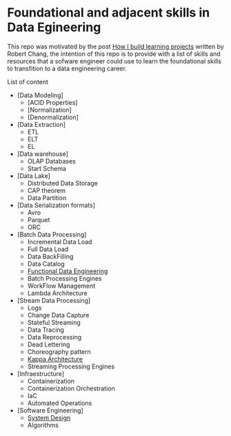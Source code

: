 # Foundational and adjacent skills in Data Egineering

This repo was motivated by the post [How I build learning projects](https://medium.com/@rchang/how-i-build-learning-projects-part-i-54dbaad68961) written by Robert Chang, the intention of this repo is to provide with a list of skills and resources that a sofware engineer could use to learn the foundational skills to transfition to a data engineering career. 

List of content
* [Data Modeling]
  * [ACID Properties]
  * [Normalization]
  * [Denormalization]
* [Data Extraction]
  * ETL
  * ELT
  * EL
* [Data warehouse]
  * OLAP Databases
  * Start Schema
* [Data Lake]
  * Distributed Data Storage
  * CAP theorem 
  * Data Partition
* [Data Serialization formats]  
  * Avro
  * Parquet
  * ORC
* [Batch Data Processing]
  * Incremental Data Load
  * Full Data Load
  * Data BackFilling
  * Data Catalog
  * [Functional Data Engineering](https://medium.com/@maximebeauchemin/functional-data-engineering-a-modern-paradigm-for-batch-data-processing-2327ec32c42a)
  * Batch Processing Engines
  * WorkFlow Management
  * Lambda Architecture
* [Stream Data Processing]
  * Logs
  * Change Data Capture
  * Stateful Streaming
  * Data Tracing
  * Data Reprocessing
  * Dead Lettering
  * Choreography pattern
  * [Kappa Architecture](https://milinda.pathirage.org/kappa-architecture.com/)
  * Streaming Processing Engines
* [Infraestructure]
  * Containerization
  * Containerization Orchestration
  * IaC
  * Automated Operations
* [Software Engineering]
  * [System Design](https://github.com/donnemartin/system-design-primer)
  * Algorithms
  
